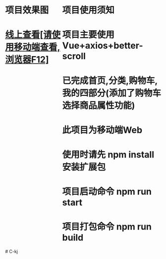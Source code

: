 <!DOCTYPE html>
<html lang="en">
<head>
  <meta charset="UTF-8">
  <meta name="viewport" content="width=device-width, initial-scale=1.0">
</head>
<body style="width: 100%;">
  <div class="wk" style="width: 100%;display: flex;justify-content: center;">
    <div class="nk_left">
      <h1>项目效果图</h1>
      <h1><a href="http://mall.chenxinlong.xyz/">线上查看[请使用移动端查看,浏览器F12]</a></h1>
      <img src="./public/效果图.gif" alt="">
    </div>
    <div class="nk_right">
      <h1>项目使用须知</h1>
      <h1>项目主要使用Vue+axios+better-scroll</h1>
      <h1>已完成首页,分类,购物车,我的四部分(添加了购物车选择商品属性功能)</h1>
      <h1>此项目为移动端Web</h1>
      <h1>使用时请先 npm install 安装扩展包</h1>
      <h1>项目启动命令 npm run start</h1>
      <h1>项目打包命令 npm run build</h1>
    </div>
  </div>
</body>
</html>#   C - k j  
 
